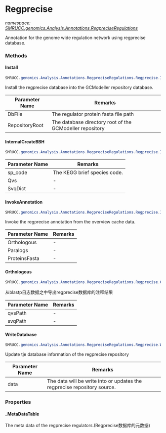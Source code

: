 ﻿# Regprecise
_namespace: [SMRUCC.genomics.Analysis.Annotations.RegpreciseRegulations](./index.md)_

Annotation for the genome wide regulation network using regprecise database.



### Methods

#### Install
```csharp
SMRUCC.genomics.Analysis.Annotations.RegpreciseRegulations.Regprecise.Install(System.String,System.String)
```
Install the regprecise database into the GCModeller repository database.

|Parameter Name|Remarks|
|--------------|-------|
|DbFile|The regulator protein fasta file path|
|RepositoryRoot|The database directory root of the GCModeller repository|


#### InternalCreateBBH
```csharp
SMRUCC.genomics.Analysis.Annotations.RegpreciseRegulations.Regprecise.InternalCreateBBH(System.String,SMRUCC.genomics.Interops.NCBI.Extensions.LocalBLAST.Application.BBH.BestHit[],System.Collections.Generic.Dictionary{System.String,SMRUCC.genomics.Interops.NCBI.Extensions.LocalBLAST.Application.BBH.BestHit[]})
```


|Parameter Name|Remarks|
|--------------|-------|
|sp_code|The KEGG brief species code.|
|Qvs|-|
|SvqDict|-|


#### InvokeAnnotation
```csharp
SMRUCC.genomics.Analysis.Annotations.RegpreciseRegulations.Regprecise.InvokeAnnotation(SMRUCC.genomics.Interops.NCBI.Extensions.LocalBLAST.Application.BBH.BiDirectionalBesthit[],SMRUCC.genomics.Interops.NCBI.Extensions.LocalBLAST.Application.BBH.BestHit[],System.String)
```
Invoke the regprecise annotation from the overview cache data.

|Parameter Name|Remarks|
|--------------|-------|
|Orthologous|-|
|Paralogs|-|
|ProteinsFasta|-|


#### Orthologous
```csharp
SMRUCC.genomics.Analysis.Annotations.RegpreciseRegulations.Regprecise.Orthologous(System.String,System.String)
```
从blastp日志数据之中导出regprecise数据库的注释结果

|Parameter Name|Remarks|
|--------------|-------|
|qvsPath|-|
|svqPath|-|


#### WriteDatabase
```csharp
SMRUCC.genomics.Analysis.Annotations.RegpreciseRegulations.Regprecise.WriteDatabase(SMRUCC.genomics.Data.Model_Repository.Regprecise[])
```
Update tje database information of the regprecise repository

|Parameter Name|Remarks|
|--------------|-------|
|data|The data will be write into or updates the regprecise repository source.|



### Properties

#### _MetaDataTable
The meta data of the regprecise regulators.(Regprecise数据库的元数据)

